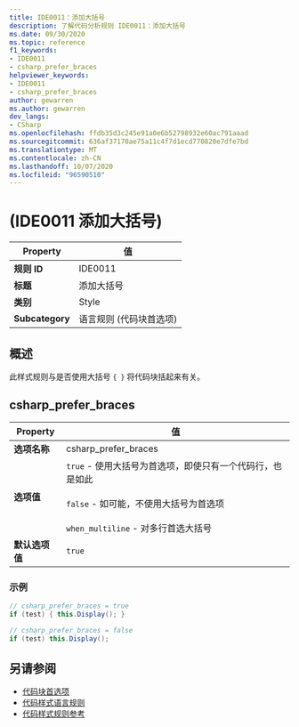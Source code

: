 ```yaml
---
title: IDE0011：添加大括号
description: 了解代码分析规则 IDE0011：添加大括号
ms.date: 09/30/2020
ms.topic: reference
f1_keywords:
- IDE0011
- csharp_prefer_braces
helpviewer_keywords:
- IDE0011
- csharp_prefer_braces
author: gewarren
ms.author: gewarren
dev_langs:
- CSharp
ms.openlocfilehash: ffdb35d3c245e91a0e6b52798932e60ac791aaad
ms.sourcegitcommit: 636af37170ae75a11c4f7d1ecd770820e7dfe7bd
ms.translationtype: MT
ms.contentlocale: zh-CN
ms.lasthandoff: 10/07/2020
ms.locfileid: "96590510"
---
```

# <a name="add-braces-ide0011"></a> (IDE0011 添加大括号) 

|Property|值|
|-|-|
| **规则 ID** | IDE0011 |
| **标题** | 添加大括号 |
| **类别** | Style |
| **Subcategory** | 语言规则 (代码块首选项)  |

## <a name="overview"></a>概述

此样式规则与是否使用大括号 `{ }` 将代码块括起来有关。

## <a name="csharp_prefer_braces"></a>csharp_prefer_braces

|Property|值|
|-|-|
| **选项名称** | csharp_prefer_braces
| **选项值** | `true` - 使用大括号为首选项，即使只有一个代码行，也是如此<br /><br />`false` - 如可能，不使用大括号为首选项<br /><br />`when_multiline` - 对多行首选大括号 |
| **默认选项值** | `true` |

### <a name="example"></a>示例

```csharp
// csharp_prefer_braces = true
if (test) { this.Display(); }

// csharp_prefer_braces = false
if (test) this.Display();
```

## <a name="see-also"></a>另请参阅

- [代码块首选项](code-block-preferences.md)
- [代码样式语言规则](language-rules.md)
- [代码样式规则参考](index.md)
